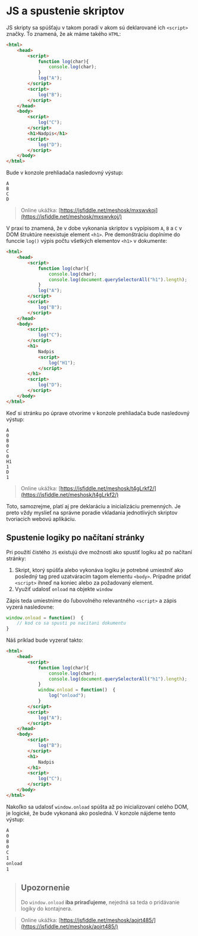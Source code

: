 # JS a spustenie skriptov
 
JS skripty sa spúšťaju v takom poradí v akom sú deklarované ich `<script>`
 značky. To znamená, že ak máme takého `HTML`:

```html
<html>
    <head>
        <script>
            function log(char){
                console.log(char);    
            }
            log("A");
        </script>
        <script>
            log("B");
        </script>
    </head>
    <body>
        <script>
            log("C");
        </script>
        <h1>Nadpis</h1>
        <script>
            log("D");
        </script>
    </body>
</html>
```
Bude v konzole prehliadača nasledovný výstup:

```
A
B
C
D
```

> Online ukážka: [https://jsfiddle.net/meshosk/mxswvkoj](https://jsfiddle.net/meshosk/mxswvkoj/)

V praxi to znamená, že v dobe vykonania skriptov s vypípisom `A`, `B` a `C` v DOM štruktúre neexistuje element `<h1>`. Pre demonštráciu doplníme do funccie `log()` výpis počtu všetkých elementov `<h1>` v dokumente:

```html
<html>
    <head>
        <script>
            function log(char){
                console.log(char);
                console.log(document.querySelectorAll("h1").length);
            }
            log("A");
        </script>
        <script>
            log("B");
        </script>
    </head>
    <body>
        <script>
            log("C");
        </script>
        <h1>
            Nadpis
            <script>
                log("H1");
            </script>
        </h1>
        <script>
            log("D");
        </script>
    </body>
</html>
```
Keď si stránku po úprave otvoríme v konzole prehliadača bude nasledovný výstup:
```
A
0
B
0
C
0
H1
1
D
1
```

> Online ukážka: [https://jsfiddle.net/meshosk/t4gLrkf2/](https://jsfiddle.net/meshosk/t4gLrkf2/)

Toto, samozrejme, platí aj pre deklaráciu a inicializáciu premenných. Je preto vždy myslieť na správne poradie vkladania jednotlivých skriptov tvoriacich webovú aplikáciu.

## Spustenie logiky po načítaní stránky

Pri použití čistého `JS` existujú dve možnosti ako spustiť logiku až po načítaní stránky:

1. Skript, ktorý spúšťa alebo vykonáva logiku je potrebné umiestniť ako posledný tag pred uzatváracím tagom elementu `<body>`. Prípadne pridať `<script>` ihneď na koniec alebo za požadovaný element.
2. Využiť udalosť `onload` na objekte `window`

Zápis teda umiestníme do ľubovolného relevantného `<script>` a zápis vyzerá nasledovne:

```javascript
window.onload = function()  {
    // kod co sa spusti po nacitani dokumentu    
}
```

Náš príklad bude vyzerať takto:

```html
<html>
    <head>
        <script>
            function log(char){
                console.log(char);
                console.log(document.querySelectorAll("h1").length);
            }
            window.onload = function()  {
                log("onload");
            }
        </script>
        <script>
            log("A");
        </script>
    </head>
    <body>
        <script>
            log("B");
        </script>
        <h1>
            Nadpis
        </h1>
        <script>
            log("C");
        </script>
    </body>
</html>
```
Nakoľko sa udalosť `window.onload` spúšta až po inicializovaní celého DOM, je logické, že bude vykonaná ako posledná. V konzole nájdeme tento výstup:

```html
A
0
B
0
C
1
onload
1
```

> ## Upozornenie
> Do `window.onload` __iba priraďujeme__, nejedná sa teda o pridávanie logiky do kontajnera. 


> Online ukážka: [https://jsfiddle.net/meshosk/aojrt485/](https://jsfiddle.net/meshosk/aojrt485/)